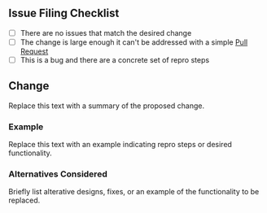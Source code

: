 ## Issue Filing Checklist

- [ ] There are no issues that match the desired change
- [ ] The change is large enough it can't be addressed with a simple
     [Pull Request](./PULL_REQUEST_TEMPLATE.md) 
- [ ] This is a bug and there are a concrete set of repro steps

## Change
Replace this text with a summary of the proposed change.

### Example
Replace this text with an example indicating repro steps or desired
functionality.

### Alternatives Considered
Briefly list alterative designs, fixes, or an example of the functionality to
be replaced.
